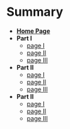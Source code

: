 # Summary

* **[Home Page](README.md)**
* **Part I**
  * [page I](part1/page-1.md)
  * [page II](part1/page-2.md)
  * [page III](part1/page-3.md) 
* **Part II**
  * [page I](part2/page-1.md)
  * [page II](part2/page-2.md)
  * [page III](part2/page-3.md) 
* **Part II**
  * [page I](part3/page-1.md)
  * [page II](part3/page-2.md)
  * [page III](part3/page-3.md) 